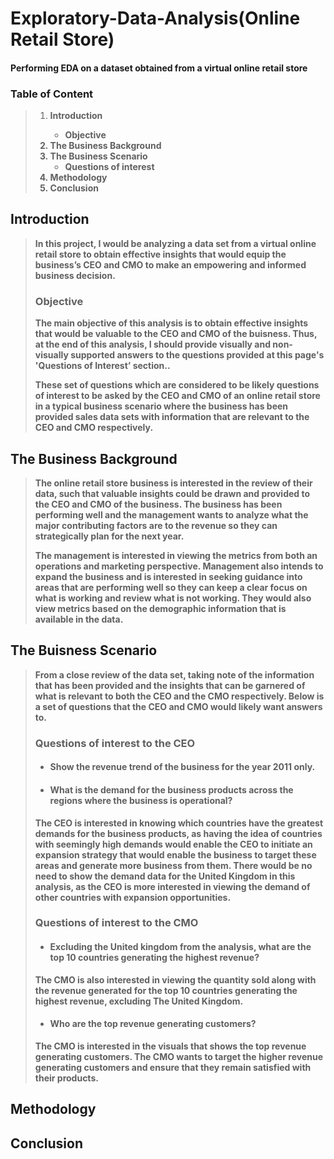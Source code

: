 # **Exploratory-Data-Analysis(Online Retail Store)**
#### **Performing EDA on a dataset obtained from a virtual online retail store**

### Table of Content
> 1. <b>Introduction 
>     - Objective
> 2. The Business Background
> 3. The Business Scenario
>     - Questions of interest
> 4. Methodology
> 5. Conclusion<b/>

## Introduction
> <b>In this project, I would be analyzing a data set from a virtual online retail store to obtain effective insights that would equip the business’s CEO and CMO to make an empowering and informed business decision.<b/>
>
>### Objective
> <b>The main objective of this analysis is to obtain effective insights that would be valuable to the CEO and CMO of the buisness. Thus, at the end of this analysis, I should provide visually and non-visually supported answers to the questions provided at this page's **'Questions of Interest’** section..
>
> These set of questions which are considered to be likely questions of interest to be asked by the CEO and CMO of an online retail store in a typical business scenario where the business has been provided sales data sets with information that are relevant to the CEO and CMO respectively.<b/>

## The Business Background
> <b>The online retail store business is interested in the review of their data, such that valuable insights could be drawn and provided to the CEO and CMO of the business. The business has been performing well and the management wants to analyze what the major contributing factors are to the revenue so they can strategically plan for the next year.
> 
> The management is interested in viewing the metrics from both an operations and marketing perspective. Management also intends to expand the business and is interested in seeking guidance into areas that are performing well so they can keep a clear focus on what is working and review what is not working. They would also view metrics based on the demographic information that is available in the data.<b/>

## The Buisness Scenario
> <b>From a close review of the data set, taking note of the information that has been provided and the insights that can be garnered of what is relevant to both the CEO and the CMO respectively. Below is a set of questions that the CEO and CMO would likely want answers to.<b/>
> 
> ### <b>Questions of interest to the CEO
>* #### Show the revenue trend of the business for the year 2011 only.
>* #### What is the demand for the business products across the regions where the business is operational?
>The CEO is interested in knowing which countries have the greatest demands for the business products, as having the idea of countries with seemingly high demands would enable the CEO to initiate an expansion strategy that would enable the business to target these areas and generate more business from them. There would be no need to show the demand data for the United Kingdom in this analysis, as the CEO is more interested in viewing the demand of other countries with expansion opportunities.<b/>
> 
> ### Questions of interest to the CMO
>* #### Excluding the United kingdom from the analysis, what are the top 10 countries generating the highest revenue?
>The CMO is also interested in viewing the quantity sold along with the revenue generated for the top 10 countries generating the highest revenue, excluding The United Kingdom.
>* #### Who are the top revenue generating customers?
> The CMO is interested in the visuals that shows the top revenue generating customers. The CMO wants to target the higher revenue generating customers and ensure that they remain satisfied with their products.

## Methodology

## Conclusion
